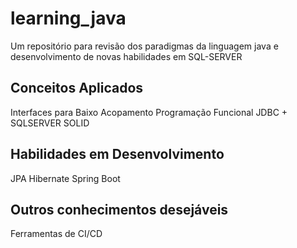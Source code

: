 # learning_java

Um repositório para revisão dos paradigmas da linguagem java e desenvolvimento de novas habilidades em SQL-SERVER

## Conceitos Aplicados

Interfaces para Baixo Acopamento
Programação Funcional
JDBC + SQLSERVER
SOLID

## Habilidades em Desenvolvimento

JPA
Hibernate
Spring Boot

## Outros conhecimentos desejáveis

Ferramentas de CI/CD
